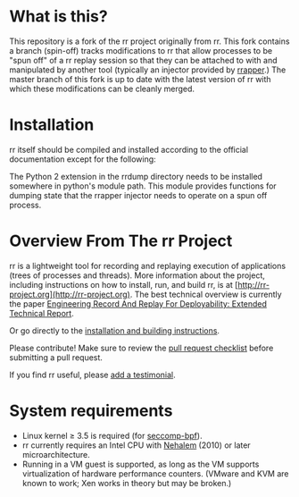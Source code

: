 # What is this?

This repository is a fork of the rr project originally from rr.  This fork
contains a branch (spin-off) tracks modifications to rr that allow processes to
be "spun off" of a rr replay session so that they can be attached to with and
manipulated by another tool (typically an injector provided by
[rrapper](https://github.com/pkmoore/rrapper).)  The master branch of this fork
is up to date with the latest version of rr with which these modifications can
be cleanly merged.

# Installation

rr itself should be compiled and installed according to the official
documentation except for the following:

The Python 2 extension in the rrdump directory needs to be installed somewhere
in python's module path.  This module provides functions for dumping state that
the rrapper injector needs to operate on a spun off process.

# Overview From The rr Project

rr is a lightweight tool for recording and replaying execution of applications (trees of processes and threads).  More information about the project, including instructions on how to install, run, and build rr, is at [http://rr-project.org](http://rr-project.org). The best technical overview is currently the paper [Engineering Record And Replay For Deployability: Extended Technical Report](https://arxiv.org/pdf/1705.05937.pdf).

Or go directly to the [installation and building instructions](https://github.com/mozilla/rr/wiki/Building-And-Installing).

Please contribute!  Make sure to review the [pull request checklist](/CONTRIBUTING.md) before submitting a pull request.

If you find rr useful, please [add a testimonial](https://github.com/mozilla/rr/wiki/Testimonials).

# System requirements

* Linux kernel ≥ 3.5 is required (for [seccomp-bpf](https://en.wikipedia.org/wiki/Seccomp)).
* rr currently requires an Intel CPU with [Nehalem](https://en.wikipedia.org/wiki/Nehalem_%28microarchitecture%29) (2010) or later microarchitecture.
* Running in a VM guest is supported, as long as the VM supports virtualization of hardware performance counters. (VMware and KVM are known to work; Xen works in theory but may be broken.)


